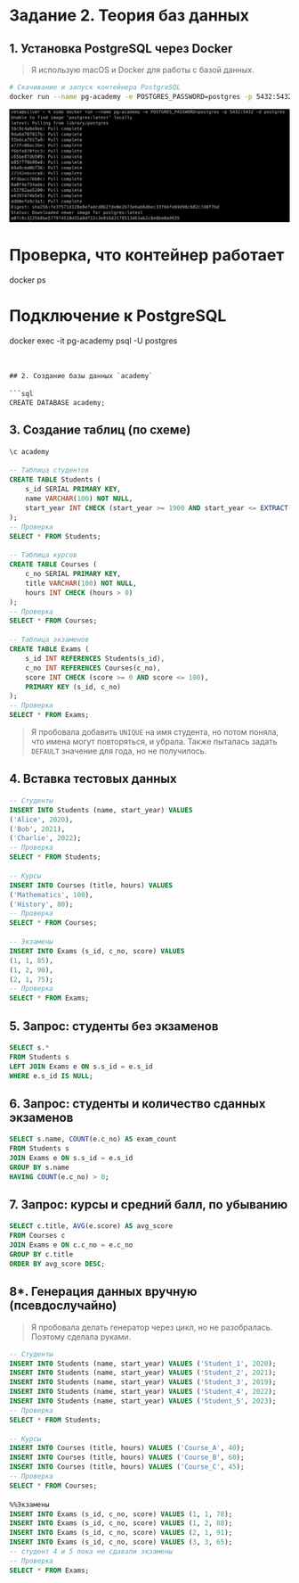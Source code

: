 # Задание 2. Теория баз данных

## 1. Установка PostgreSQL через Docker

> Я использую macOS и Docker для работы с базой данных.

```bash
# Скачивание и запуск контейнера PostgreSQL
docker run --name pg-academy -e POSTGRES_PASSWORD=postgres -p 5432:5432 -d postgres
```
![Скачивание и запуск контейнера PostgreSQL](screenshots/docker_run.png)

# Проверка, что контейнер работает
docker ps

# Подключение к PostgreSQL
docker exec -it pg-academy psql -U postgres
```


## 2. Создание базы данных `academy`

```sql
CREATE DATABASE academy;
```


## 3. Создание таблиц (по схеме)

```sql
\c academy

-- Таблица студентов
CREATE TABLE Students (
    s_id SERIAL PRIMARY KEY,
    name VARCHAR(100) NOT NULL,
    start_year INT CHECK (start_year >= 1900 AND start_year <= EXTRACT(YEAR FROM CURRENT_DATE))
);
-- Проверка
SELECT * FROM Students;

-- Таблица курсов
CREATE TABLE Courses (
    c_no SERIAL PRIMARY KEY,
    title VARCHAR(100) NOT NULL,
    hours INT CHECK (hours > 0)
);
-- Проверка
SELECT * FROM Courses;

-- Таблица экзаменов
CREATE TABLE Exams (
    s_id INT REFERENCES Students(s_id),
    c_no INT REFERENCES Courses(c_no),
    score INT CHECK (score >= 0 AND score <= 100),
    PRIMARY KEY (s_id, c_no)
);
-- Проверка
SELECT * FROM Exams;
```

> Я пробовала добавить `UNIQUE` на имя студента, но потом поняла, что имена могут повторяться, и убрала. Также пыталась задать `DEFAULT` значение для года, но не получилось.


## 4. Вставка тестовых данных

```sql
-- Студенты
INSERT INTO Students (name, start_year) VALUES
('Alice', 2020),
('Bob', 2021),
('Charlie', 2022);
-- Проверка
SELECT * FROM Students;

-- Курсы
INSERT INTO Courses (title, hours) VALUES
('Mathematics', 100),
('History', 80);
-- Проверка
SELECT * FROM Courses;

-- Экзамены
INSERT INTO Exams (s_id, c_no, score) VALUES
(1, 1, 85),
(1, 2, 90),
(2, 1, 75);
-- Проверка
SELECT * FROM Exams;
```


## 5. Запрос: студенты без экзаменов

```sql
SELECT s.*
FROM Students s
LEFT JOIN Exams e ON s.s_id = e.s_id
WHERE e.s_id IS NULL;
```


## 6. Запрос: студенты и количество сданных экзаменов

```sql
SELECT s.name, COUNT(e.c_no) AS exam_count
FROM Students s
JOIN Exams e ON s.s_id = e.s_id
GROUP BY s.name
HAVING COUNT(e.c_no) > 0;
```


## 7. Запрос: курсы и средний балл, по убыванию

```sql
SELECT c.title, AVG(e.score) AS avg_score
FROM Courses c
JOIN Exams e ON c.c_no = e.c_no
GROUP BY c.title
ORDER BY avg_score DESC;
```


## 8*. Генерация данных вручную (псевдослучайно)

> Я пробовала делать генератор через цикл, но не разобралась. Поэтому сделала руками.

```sql
-- Студенты
INSERT INTO Students (name, start_year) VALUES ('Student_1', 2020);
INSERT INTO Students (name, start_year) VALUES ('Student_2', 2021);
INSERT INTO Students (name, start_year) VALUES ('Student_3', 2019);
INSERT INTO Students (name, start_year) VALUES ('Student_4', 2022);
INSERT INTO Students (name, start_year) VALUES ('Student_5', 2023);
-- Проверка
SELECT * FROM Students;

-- Курсы
INSERT INTO Courses (title, hours) VALUES ('Course_A', 40);
INSERT INTO Courses (title, hours) VALUES ('Course_B', 60);
INSERT INTO Courses (title, hours) VALUES ('Course_C', 45);
-- Проверка
SELECT * FROM Courses;

%%Экзамены
INSERT INTO Exams (s_id, c_no, score) VALUES (1, 1, 78);
INSERT INTO Exams (s_id, c_no, score) VALUES (1, 2, 88);
INSERT INTO Exams (s_id, c_no, score) VALUES (2, 1, 91);
INSERT INTO Exams (s_id, c_no, score) VALUES (3, 3, 65);
-- студент 4 и 5 пока не сдавали экзамены
-- Проверка
SELECT * FROM Exams;
```
